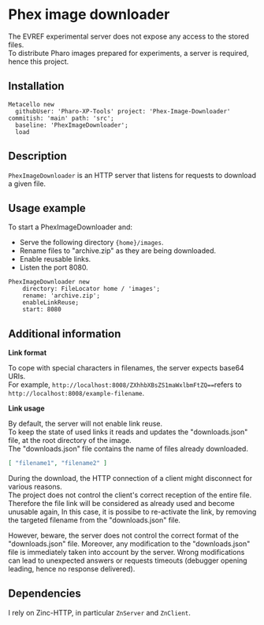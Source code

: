 # Phex image downloader

The EVREF experimental server does not expose any access to the stored files.  
To distribute Pharo images prepared for experiments, a server is required, hence this project.

## Installation

```st
Metacello new
  githubUser: 'Pharo-XP-Tools' project: 'Phex-Image-Downloader' commitish: 'main' path: 'src';
  baseline: 'PhexImageDownloader';
  load
```

## Description
`PhexImageDownloader` is an HTTP server that listens for requests to download a given file.

## Usage example

To start a PhexImageDownloader and:
- Serve the following directory `{home}/images`.
- Rename files to "archive.zip" as they are being downloaded.
- Enable reusable links.
- Listen the port 8080.

```st
PhexImageDownloader new
	directory: FileLocator home / 'images';
	rename: 'archive.zip';
	enableLinkReuse;
	start: 8080
```

## Additional information


**Link format**

To cope with special characters in filenames, the server expects base64 URIs.  
For example, `http://localhost:8008/ZXhhbXBsZS1maWxlbmFtZQ==`refers to `http://localhost:8008/example-filename`.

**Link usage**

By default, the server will not enable link reuse.  
To keep the state of used links it reads and updates the "downloads.json" file, at the root directory of the image.  
The "downloads.json" file contains the name of files already downloaded.  

```json
[ "filename1", "filename2" ]
```

During the download, the HTTP connection of a client might disconnect for various reasons.  
The project does not control the client's correct reception of the entire file.
Therefore the file link will be considered as already used and become unusable again,
In this case, it is possibe to re-activate the link, by removing the targeted filename from the "downloads.json" file.

However, beware, the server does not control the correct format of the "downloads.json" file.
Moreover, any modification to the "downloads.json" file is immediately taken into account by the server.
Wrong modifications can lead to unexpected answers or requests timeouts (debugger opening leading, hence no response delivered).

## Dependencies

I rely on Zinc-HTTP, in particular `ZnServer` and `ZnClient`.
